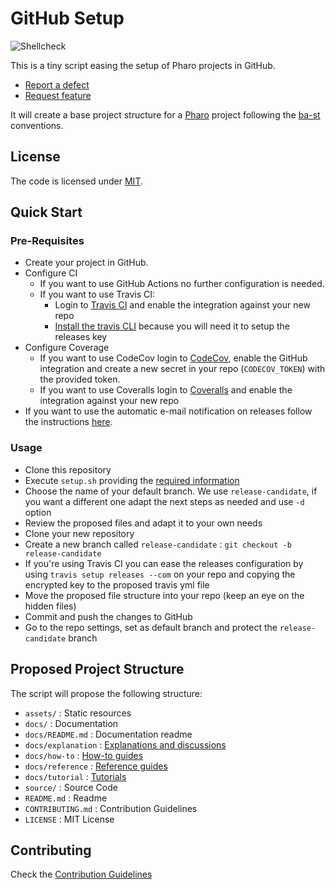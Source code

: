 # GitHub Setup

![Shellcheck](https://github.com/ba-st/GitHub-setup/workflows/Shellcheck/badge.svg?branch=master)

This is a tiny script easing the setup of Pharo projects in GitHub.

- [Report a defect](https://github.com/ba-st/GitHub-setup/issues/new?labels=Type%3A+Defect)
- [Request feature](https://github.com/ba-st/GitHub-setup/issues/new?labels=Type%3A+Feature)

It will create a base project structure for a [Pharo](https://pharo.org) project
following the [ba-st](https://github.com/ba-st) conventions.

## License

The code is licensed under [MIT](LICENSE).

## Quick Start

### Pre-Requisites

- Create your project in GitHub.
- Configure CI
  - If you want to use GitHub Actions no further configuration is needed.
  - If you want to use Travis CI:
    - Login to [Travis CI](https://travis-ci.com) and enable the integration
    against your new repo
    - [Install the travis CLI](https://github.com/travis-ci/travis.rb#installation)
    because you will need it to setup the releases key
- Configure Coverage
  - If you want to use CodeCov login to [CodeCov](https://codecov.io/gh), enable
  the GitHub integration and create a new secret in your repo (`CODECOV_TOKEN`)
  with the provided token.
  - If you want to use Coveralls login to [Coveralls](https://coveralls.io)
  and enable the integration against your new repo
- If you want to use the automatic e-mail notification on releases follow the
  instructions [here](https://github.com/ba-st-actions/email-release-notification).

### Usage

- Clone this repository
- Execute `setup.sh` providing the [required information](.usage.sh)
- Choose the name of your default branch. We use `release-candidate`, if you
  want a different one adapt the next steps as needed and use `-d` option
- Review the proposed files and adapt it to your own needs
- Clone your new repository
- Create a new branch called `release-candidate` : `git checkout -b release-candidate`
- If you're using Travis CI you can ease the releases configuration by using
  `travis setup releases --com` on your repo and copying the encrypted key
  to the proposed travis yml file
- Move the proposed file structure into your repo (keep an eye on the hidden files)
- Commit and push the changes to GitHub
- Go to the repo settings, set as default branch and protect the
  `release-candidate` branch

## Proposed Project Structure

The script will propose the following structure:

- `assets/` : Static resources
- `docs/` : Documentation
- `docs/README.md` : Documentation readme
- `docs/explanation` : [Explanations and discussions](https://documentation.divio.com/explanation/)
- `docs/how-to` : [How-to guides](https://documentation.divio.com/how-to-guides/)
- `docs/reference` : [Reference guides](https://documentation.divio.com/reference/)
- `docs/tutorial` : [Tutorials](https://documentation.divio.com/tutorials/)
- `source/` : Source Code
- `README.md` : Readme
- `CONTRIBUTING.md` : Contribution Guidelines
- `LICENSE` : MIT License

## Contributing

Check the [Contribution Guidelines](CONTRIBUTING.md)
